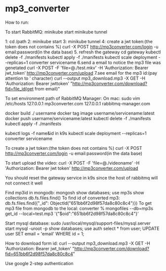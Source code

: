 # mp3_converter

How to run:

To start RabbitMQ:
minikube start
minikube tunnel

1: cd /path
2: minikube start
3: minikube tunnel
4: create a jwt token:(the token does not contains %)
curl -X POST http://mp3converter.com/login -u email:password(in the data base)
5. refresh the gateway
cd gateway 
kubectl delete  -f ./manifests
kubectl apply -f ./manifests
kubectl scale deployment --replicas=1 converter servicename
6.send a email to notice the mp3 file was genetated 
curl -X POST -F 'file=@./test.mkv' -H 'Authorization: Bearer jwt_token’
http://mp3converter.com/upload
7.see email for the mp3 id:(pay attention to ’ character)
curl --output mp3_download.mp3 -X GET -H 'Authorization: Bearer jwttoken' "http://mp3converter.com/download?fid=file_id(get from email)"


To set environment path of RabbitMQ Manager:
On mac: sudo vim /etc/hosts
127.0.0.1 mp3converter.com
127.0.0.1 rabbitmq-manager.com





docker build ./
username
docker tag image username/servicename:latest
docker push username/servicename:latest
kubectl delete  -f ./manifests
kubectl apply -f ./manifests

kubectl logs -f name&id in k9s
kubectl scale deployment --replicas=1 converter servicename

To create a jwt token:(the token does not contains %)
curl -X POST http://mp3converter.com/login -u email:password(in the data base)

To start upload the video:
curl -X POST -F 'file=@./videoname' -H 'Authorization: Bearer jwt token'
http://mp3converter.com/upload

You should reset the gateway service in k9s since the host of rabbitmq will not connect it well


Find mp3id in mongodb:
mongosh
show databases;
use mp3s
show collections
db.fs.files.find()
To find id of converted mp3:
db.fs.files.find({"_id": ObjectId("651bb6f2d98f57da8c80c8c4")})
To get mp3 file from mongodb to the local:
converter % mongofiles --db=mp3s get_id --local=test.mp3 '{"$oid":"651bb6f2d98f57da8c80c8c4"}'

Start mysql database:
sudo /usr/local/mysql/support-files/mysql.server start 
mysql -uroot -p
show databases;
use auth
select * from user;
UPDATE user SET email = 'email' WHERE id = 1;



How to download form id:
curl --output mp3_download.mp3 -X GET -H 'Authorization: Bearer jwt_token' 
"http://mp3converter.com/download?fid=651bb6f2d98f57da8c80c8c4"

Use google 2-step authentication                                            


